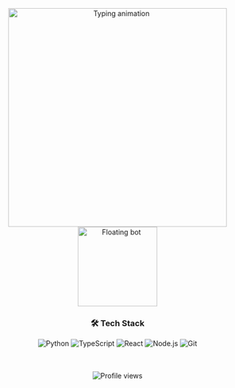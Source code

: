 <div align="center">

  <!-- Subtle animated helper -->
  <img src="https://readme-typing-svg.demolab.com?font=Fira+Code&size=20&duration=3000&pause=500&color=6A5ACD&center=true&vCenter=true&width=435&lines=Hi!+I'm+[Your+Name];Welcome+to+my+GitHub!" width="440" alt="Typing animation" />

  <!-- Floating cute bot (minimal & modern) -->
  <img src="https://media.giphy.com/media/v1.Y2lkPTc5MGI3NjExY3J0dDZ5dDh4eG5lZ2x5cGZ0a2x1aWZ4dGt5eWZ5a2J0bGZ4dGt5eWZ5a2J0bCZlcD12MV9pbnRlcm5hbF9naWZfYnlfaWQmY3Q9Zw/3o7TKsQ8UQ4l4LhG2c/giphy.gif" width="160" alt="Floating bot">

  <h3>🛠️ Tech Stack</h3>

  ![Python](https://img.shields.io/badge/Python-3776AB?logo=python&logoColor=white)
  ![TypeScript](https://img.shields.io/badge/TypeScript-3178C6?logo=typescript&logoColor=white)
  ![React](https://img.shields.io/badge/React-61DAFB?logo=react&logoColor=black)
  ![Node.js](https://img.shields.io/badge/Node.js-339933?logo=node.js&logoColor=white)
  ![Git](https://img.shields.io/badge/Git-F05032?logo=git&logoColor=white)

  <br><br>
  <img src="https://komarev.com/ghpvc/?username=your-username&color=6A5ACD" alt="Profile views" />

</div>
